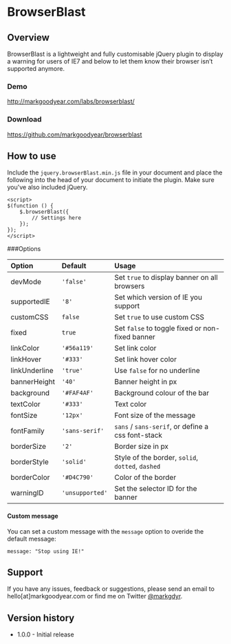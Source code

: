 # BrowserBlast


## Overview

BrowserBlast is a lightweight and fully customisable jQuery plugin to display a warning for users of IE7 and below to let them know their browser isn’t supported anymore.

### Demo

<http://markgoodyear.com/labs/browserblast/>


### Download

<https://github.com/markgoodyear/browserblast>


## How to use

Include the `jquery.browserBlast.min.js` file in your document and place the following into the head of your document to initiate the plugin. Make sure you've also included jQuery.

	
	<script>
	$(function () {
		$.browserBlast({
			// Settings here
		});
	});
	</script>



###Options

Option 			| Default			| Usage
:---			|:---				|:---
devMode			|`'false'`			|Set `true` to display banner on all browsers
supportedIE		|`'8'`				|Set which version of IE you support
customCSS		|`false` 			|Set `true` to use custom CSS
fixed			|`true`				|Set `false` to toggle fixed or non-fixed banner
linkColor		|`'#56a119'`		|Set link color
linkHover		|`'#333'`			|Set link hover color
linkUnderline	|`'true'`			|Use `false` for no underline
bannerHeight	|`'40'`				|Banner height in px
background		|`'#FAF4AF'`		|Background colour of the bar
textColor		|`'#333'`			|Text color
fontSize		|`'12px'`			|Font size of the message
fontFamily		|`'sans-serif'`		|`sans` / `sans-serif`, or define a css font-stack
borderSize		|`'2'`				|Border size in px
borderStyle		|`'solid'`			|Style of the border, `solid`, `dotted`, `dashed`
borderColor		|`'#D4C790'`		|Color of the border
warningID		|`'unsupported'`	|Set the selector ID for the banner


#### Custom message

You can set a custom message with the `message` option to overide the default message:

	message: "Stop using IE!"


## Support
If you have any issues, feedback or suggestions, please send an email to hello[at]markgoodyear.com or find me on Twitter <a href="http://twitter.com/markgdyr">@markgdyr</a>.


## Version history

- 1.0.0 - Initial release